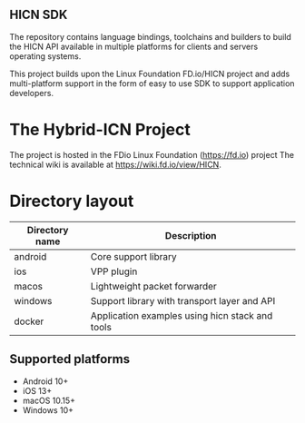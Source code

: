 ## HICN SDK ##

The repository contains language bindings, toolchains and builders to
build the HICN API available in multiple platforms for clients and servers
operating systems.

This project builds upon the Linux Foundation FD.io/HICN project and adds
multi-platform support in the form of easy to use SDK to support application
developers.

# The Hybrid-ICN Project
The project is hosted in the FDio Linux Foundation (https://fd.io) project
The technical wiki is available at  https://wiki.fd.io/view/HICN.


# Directory layout

| Directory name | Description                                               |
| -------------- | --------------------------------------------------------- |
| android        | Core support library                                      |
| ios            | VPP plugin                                                |
| macos          | Lightweight packet forwarder                              |
| windows        | Support library with transport layer and API              |
| docker         | Application examples using hicn stack and tools           |

## Supported platforms

- Android 10+
- iOS 13+
- macOS 10.15+
- Windows 10+